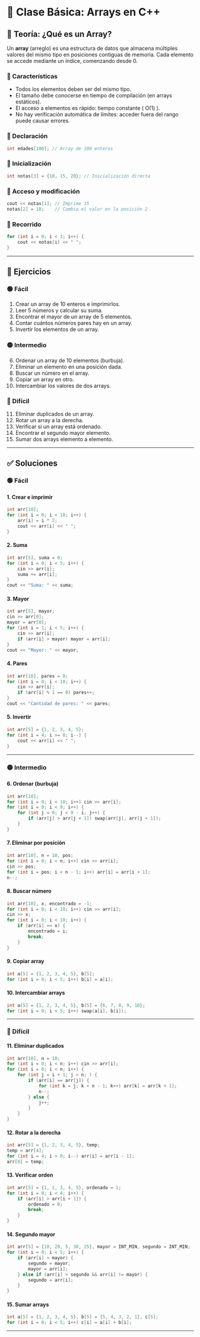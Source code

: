 # 📘 Clase Básica: Arrays en C++

## 🧠 Teoría: ¿Qué es un Array?

Un **array** (arreglo) es una estructura de datos que almacena múltiples valores del mismo tipo en posiciones contiguas de memoria. Cada elemento se accede mediante un índice, comenzando desde 0.

### 🔹 Características
- Todos los elementos deben ser del mismo tipo.
- El tamaño debe conocerse en tiempo de compilación (en arrays estáticos).
- El acceso a elementos es rápido: tiempo constante \( O(1) \).
- No hay verificación automática de límites: acceder fuera del rango puede causar errores.

### 🔹 Declaración
```cpp
int edades[100]; // Array de 100 enteros
```

### 🔹 Inicialización
```cpp
int notas[3] = {10, 15, 20}; // Inicialización directa
```

### 🔹 Acceso y modificación
```cpp
cout << notas[1]; // Imprime 15
notas[2] = 18;    // Cambia el valor en la posición 2
```

### 🔹 Recorrido
```cpp
for (int i = 0; i < 3; i++) {
    cout << notas[i] << " ";
}
```

---

## 🧪 Ejercicios

### 🟢 Fácil
1. Crear un array de 10 enteros e imprimirlos.
2. Leer 5 números y calcular su suma.
3. Encontrar el mayor de un array de 5 elementos.
4. Contar cuántos números pares hay en un array.
5. Invertir los elementos de un array.

### 🟡 Intermedio
6. Ordenar un array de 10 elementos (burbuja).
7. Eliminar un elemento en una posición dada.
8. Buscar un número en el array.
9. Copiar un array en otro.
10. Intercambiar los valores de dos arrays.

### 🔴 Difícil
11. Eliminar duplicados de un array.
12. Rotar un array a la derecha.
13. Verificar si un array está ordenado.
14. Encontrar el segundo mayor elemento.
15. Sumar dos arrays elemento a elemento.

---

## ✅ Soluciones

### 🟢 Fácil

#### 1. Crear e imprimir
```cpp
int arr[10];
for (int i = 0; i < 10; i++) {
    arr[i] = i * 2;
    cout << arr[i] << " ";
}
```

#### 2. Suma
```cpp
int arr[5], suma = 0;
for (int i = 0; i < 5; i++) {
    cin >> arr[i];
    suma += arr[i];
}
cout << "Suma: " << suma;
```

#### 3. Mayor
```cpp
int arr[5], mayor;
cin >> arr[0];
mayor = arr[0];
for (int i = 1; i < 5; i++) {
    cin >> arr[i];
    if (arr[i] > mayor) mayor = arr[i];
}
cout << "Mayor: " << mayor;
```

#### 4. Pares
```cpp
int arr[10], pares = 0;
for (int i = 0; i < 10; i++) {
    cin >> arr[i];
    if (arr[i] % 2 == 0) pares++;
}
cout << "Cantidad de pares: " << pares;
```

#### 5. Invertir
```cpp
int arr[5] = {1, 2, 3, 4, 5};
for (int i = 4; i >= 0; i--) {
    cout << arr[i] << " ";
}
```

---

### 🟡 Intermedio

#### 6. Ordenar (burbuja)
```cpp
int arr[10];
for (int i = 0; i < 10; i++) cin >> arr[i];
for (int i = 0; i < 9; i++) {
    for (int j = 0; j < 9 - i; j++) {
        if (arr[j] > arr[j + 1]) swap(arr[j], arr[j + 1]);
    }
}
```

#### 7. Eliminar por posición
```cpp
int arr[10], n = 10, pos;
for (int i = 0; i < n; i++) cin >> arr[i];
cin >> pos;
for (int i = pos; i < n - 1; i++) arr[i] = arr[i + 1];
n--;
```

#### 8. Buscar número
```cpp
int arr[10], x, encontrado = -1;
for (int i = 0; i < 10; i++) cin >> arr[i];
cin >> x;
for (int i = 0; i < 10; i++) {
    if (arr[i] == x) {
        encontrado = i;
        break;
    }
}
```

#### 9. Copiar array
```cpp
int a[5] = {1, 2, 3, 4, 5}, b[5];
for (int i = 0; i < 5; i++) b[i] = a[i];
```

#### 10. Intercambiar arrays
```cpp
int a[5] = {1, 2, 3, 4, 5}, b[5] = {6, 7, 8, 9, 10};
for (int i = 0; i < 5; i++) swap(a[i], b[i]);
```

---

### 🔴 Difícil

#### 11. Eliminar duplicados
```cpp
int arr[10], n = 10;
for (int i = 0; i < n; i++) cin >> arr[i];
for (int i = 0; i < n; i++) {
    for (int j = i + 1; j < n; ) {
        if (arr[i] == arr[j]) {
            for (int k = j; k < n - 1; k++) arr[k] = arr[k + 1];
            n--;
        } else {
            j++;
        }
    }
}
```

#### 12. Rotar a la derecha
```cpp
int arr[5] = {1, 2, 3, 4, 5}, temp;
temp = arr[4];
for (int i = 4; i > 0; i--) arr[i] = arr[i - 1];
arr[0] = temp;
```

#### 13. Verificar orden
```cpp
int arr[5] = {1, 2, 3, 4, 5}, ordenado = 1;
for (int i = 0; i < 4; i++) {
    if (arr[i] > arr[i + 1]) {
        ordenado = 0;
        break;
    }
}
```

#### 14. Segundo mayor
```cpp
int arr[5] = {10, 20, 5, 30, 25}, mayor = INT_MIN, segundo = INT_MIN;
for (int i = 0; i < 5; i++) {
    if (arr[i] > mayor) {
        segundo = mayor;
        mayor = arr[i];
    } else if (arr[i] > segundo && arr[i] != mayor) {
        segundo = arr[i];
    }
}
```

#### 15. Sumar arrays
```cpp
int a[5] = {1, 2, 3, 4, 5}, b[5] = {5, 4, 3, 2, 1}, c[5];
for (int i = 0; i < 5; i++) c[i] = a[i] + b[i];
```

---
